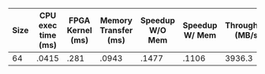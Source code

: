 | Size | CPU exec time (ms) | FPGA Kernel (ms) | Memory Transfer (ms) | Speedup W/O Mem | Speedup W/ Mem | Throughput (MB/s) |
|------|--------------------|------------------|----------------------|-----------------|----------------|-------------------|
| 64 | .0415 | .281| .0943 | .1477 | .1106 | 3936.3 |
